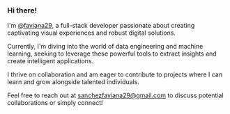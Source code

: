 ### Hi there!

I'm [@faviana29](https://github.com/faviana29), a full-stack developer passionate about creating captivating visual experiences and robust digital solutions.

Currently, I'm diving into the world of data engineering and machine learning, seeking to leverage these powerful tools to extract insights and create intelligent applications.

I thrive on collaboration and am eager to contribute to projects where I can learn and grow alongside talented individuals.

Feel free to reach out at sanchezfaviana29@gmail.com to discuss potential collaborations or simply connect!
